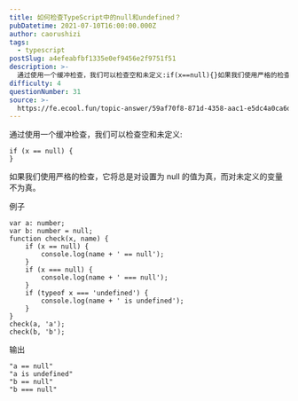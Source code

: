 ```yaml
---
title: 如何检查TypeScript中的null和undefined？
pubDatetime: 2021-07-10T16:00:00.000Z
author: caorushizi
tags:
  - typescript
postSlug: a4efeabfbf1335e0ef9456e2f9751f51
description: >-
  通过使用一个缓冲检查，我们可以检查空和未定义:if(x==null){}如果我们使用严格的检查，它将总是对设置为null的值为真，而对未定义的变量不为真。例子vara:number;varb:numb
difficulty: 4
questionNumber: 31
source: >-
  https://fe.ecool.fun/topic-answer/59af70f8-871d-4358-aac1-e5dc4a0ca6df?orderBy=updateTime&order=desc&tagId=19
---
```


通过使用一个缓冲检查，我们可以检查空和未定义:

    if (x == null) {
    }

如果我们使用严格的检查，它将总是对设置为 null 的值为真，而对未定义的变量不为真。

例子

    var a: number;
    var b: number = null;
    function check(x, name) {
        if (x == null) {
            console.log(name + ' == null');
        }
        if (x === null) {
            console.log(name + ' === null');
        }
        if (typeof x === 'undefined') {
            console.log(name + ' is undefined');
        }
    }
    check(a, 'a');
    check(b, 'b');

输出

    "a == null"
    "a is undefined"
    "b == null"
    "b === null"
